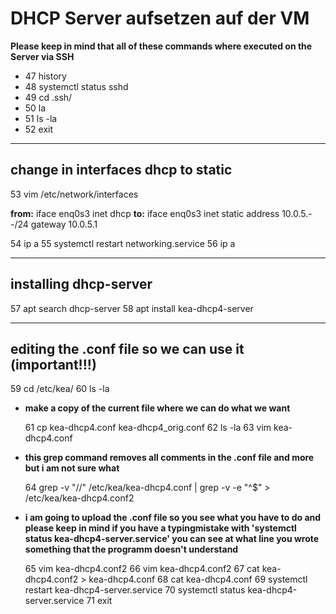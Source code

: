 # DHCP Server aufsetzen auf der VM

**Please keep in mind that all of these commands where executed on the Server via SSH**
*   47  history
*  48  systemctl status sshd
*  49  cd .ssh/
*  50  la
*  51  ls -la
*  52  exit
   
---
   
## change in interfaces dhcp to static

   53  vim /etc/network/interfaces
   
**from:**
	iface enq0s3 inet dhcp
**to:**
	iface enq0s3 inet static
		address 10.0.5.--/24
		gateway 10.0.5.1
   
   54  ip a
   55  systemctl restart networking.service 
   56  ip a
   
---

## installing dhcp-server

   57  apt search dhcp-server
   58  apt install kea-dhcp4-server
   
---
   
## editing the .conf file so we can use it (important!!!)

   59  cd /etc/kea/
   60  ls -la
   
* **make a copy of the current file where we can do what we want**

   61  cp kea-dhcp4.conf kea-dhcp4_orig.conf 
   62  ls -la
   63  vim kea-dhcp4.conf 
   
* **this grep command removes all comments in the .conf file and more but i am not sure what**
   
   64  grep -v "//" /etc/kea/kea-dhcp4.conf | grep -v -e "^$" > /etc/kea/kea-dhcp4.conf2
   
* **i am going to upload the .conf file so you see what you have to do and please keep in mind if you have a typingmistake with 'systemctl status kea-dhcp4-server.service' you can see at what line you wrote something that the programm doesn't understand**
   
   65  vim kea-dhcp4.conf2
   66  vim kea-dhcp4.conf2
   67  cat kea-dhcp4.conf2 > kea-dhcp4.conf
   68  cat kea-dhcp4.conf
   69  systemctl restart kea-dhcp4-server.service 
   70  systemctl status kea-dhcp4-server.service 
   71  exit


